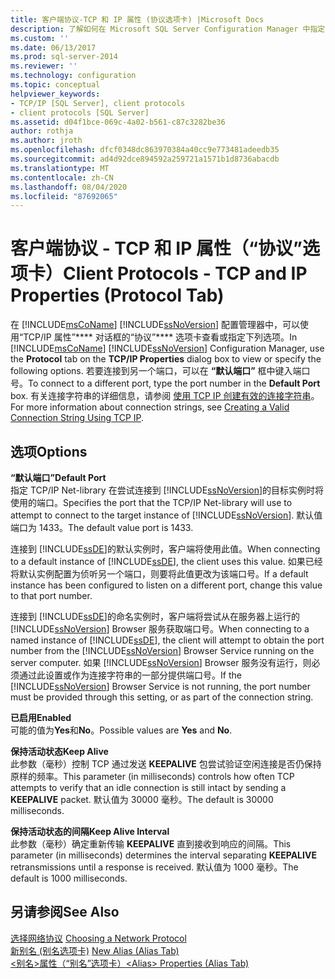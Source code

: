 ```yaml
---
title: 客户端协议-TCP 和 IP 属性 (协议选项卡) |Microsoft Docs
description: 了解如何在 Microsoft SQL Server Configuration Manager 中指定 TCP/IP 选项，如 keep-alive 参数和默认端口号。
ms.custom: ''
ms.date: 06/13/2017
ms.prod: sql-server-2014
ms.reviewer: ''
ms.technology: configuration
ms.topic: conceptual
helpviewer_keywords:
- TCP/IP [SQL Server], client protocols
- client protocols [SQL Server]
ms.assetid: d04f1bce-069c-4a02-b561-c87c3282be36
author: rothja
ms.author: jroth
ms.openlocfilehash: dfcf0348dc863970384a40cc9e773481adeedb35
ms.sourcegitcommit: ad4d92dce894592a259721a1571b1d8736abacdb
ms.translationtype: MT
ms.contentlocale: zh-CN
ms.lasthandoff: 08/04/2020
ms.locfileid: "87692065"
---
```

# <a name="client-protocols---tcp-and-ip-properties-protocol-tab"></a><span data-ttu-id="28dff-103">客户端协议 - TCP 和 IP 属性（“协议”选项卡）</span><span class="sxs-lookup"><span data-stu-id="28dff-103">Client Protocols - TCP and IP Properties (Protocol Tab)</span></span>
  <span data-ttu-id="28dff-104">在 [!INCLUDE[msCoName](../../includes/msconame-md.md)] [!INCLUDE[ssNoVersion](../../includes/ssnoversion-md.md)] 配置管理器中，可以使用“TCP/IP 属性”\*\*\*\* 对话框的“协议”\*\*\*\* 选项卡查看或指定下列选项。</span><span class="sxs-lookup"><span data-stu-id="28dff-104">In [!INCLUDE[msCoName](../../includes/msconame-md.md)] [!INCLUDE[ssNoVersion](../../includes/ssnoversion-md.md)] Configuration Manager, use the **Protocol** tab on the **TCP/IP Properties** dialog box to view or specify the following options.</span></span> <span data-ttu-id="28dff-105">若要连接到另一个端口，可以在 **“默认端口”** 框中键入端口号。</span><span class="sxs-lookup"><span data-stu-id="28dff-105">To connect to a different port, type the port number in the **Default Port** box.</span></span> <span data-ttu-id="28dff-106">有关连接字符串的详细信息，请参阅 [使用 TCP IP 创建有效的连接字符串](../../../2014/tools/configuration-manager/creating-a-valid-connection-string-using-tcp-ip.md)。</span><span class="sxs-lookup"><span data-stu-id="28dff-106">For more information about connection strings, see [Creating a Valid Connection String Using TCP IP](../../../2014/tools/configuration-manager/creating-a-valid-connection-string-using-tcp-ip.md).</span></span>  
  
## <a name="options"></a><span data-ttu-id="28dff-107">选项</span><span class="sxs-lookup"><span data-stu-id="28dff-107">Options</span></span>  
 <span data-ttu-id="28dff-108">**“默认端口”**</span><span class="sxs-lookup"><span data-stu-id="28dff-108">**Default Port**</span></span>  
 <span data-ttu-id="28dff-109">指定 TCP/IP Net-library 在尝试连接到 [!INCLUDE[ssNoVersion](../../includes/ssnoversion-md.md)]的目标实例时将使用的端口。</span><span class="sxs-lookup"><span data-stu-id="28dff-109">Specifies the port that the TCP/IP Net-library will use to attempt to connect to the target instance of [!INCLUDE[ssNoVersion](../../includes/ssnoversion-md.md)].</span></span> <span data-ttu-id="28dff-110">默认值端口为 1433。</span><span class="sxs-lookup"><span data-stu-id="28dff-110">The default value port is 1433.</span></span>  
  
 <span data-ttu-id="28dff-111">连接到 [!INCLUDE[ssDE](../../includes/ssde-md.md)]的默认实例时，客户端将使用此值。</span><span class="sxs-lookup"><span data-stu-id="28dff-111">When connecting to a default instance of [!INCLUDE[ssDE](../../includes/ssde-md.md)], the client uses this value.</span></span> <span data-ttu-id="28dff-112">如果已经将默认实例配置为侦听另一个端口，则要将此值更改为该端口号。</span><span class="sxs-lookup"><span data-stu-id="28dff-112">If a default instance has been configured to listen on a different port, change this value to that port number.</span></span>  
  
 <span data-ttu-id="28dff-113">连接到 [!INCLUDE[ssDE](../../includes/ssde-md.md)]的命名实例时，客户端将尝试从在服务器上运行的 [!INCLUDE[ssNoVersion](../../includes/ssnoversion-md.md)] Browser 服务获取端口号。</span><span class="sxs-lookup"><span data-stu-id="28dff-113">When connecting to a named instance of [!INCLUDE[ssDE](../../includes/ssde-md.md)], the client will attempt to obtain the port number from the [!INCLUDE[ssNoVersion](../../includes/ssnoversion-md.md)] Browser Service running on the server computer.</span></span> <span data-ttu-id="28dff-114">如果 [!INCLUDE[ssNoVersion](../../includes/ssnoversion-md.md)] Browser 服务没有运行，则必须通过此设置或作为连接字符串的一部分提供端口号。</span><span class="sxs-lookup"><span data-stu-id="28dff-114">If the [!INCLUDE[ssNoVersion](../../includes/ssnoversion-md.md)] Browser Service is not running, the port number must be provided through this setting, or as part of the connection string.</span></span>  
  
 <span data-ttu-id="28dff-115">**已启用**</span><span class="sxs-lookup"><span data-stu-id="28dff-115">**Enabled**</span></span>  
 <span data-ttu-id="28dff-116">可能的值为**Yes**和**No**。</span><span class="sxs-lookup"><span data-stu-id="28dff-116">Possible values are **Yes** and **No**.</span></span>  
  
 <span data-ttu-id="28dff-117">**保持活动状态**</span><span class="sxs-lookup"><span data-stu-id="28dff-117">**Keep Alive**</span></span>  
 <span data-ttu-id="28dff-118">此参数（毫秒）控制 TCP 通过发送 **KEEPALIVE** 包尝试验证空闲连接是否仍保持原样的频率。</span><span class="sxs-lookup"><span data-stu-id="28dff-118">This parameter (in milliseconds) controls how often TCP attempts to verify that an idle connection is still intact by sending a **KEEPALIVE** packet.</span></span> <span data-ttu-id="28dff-119">默认值为 30000 毫秒。</span><span class="sxs-lookup"><span data-stu-id="28dff-119">The default is 30000 milliseconds.</span></span>  
  
 <span data-ttu-id="28dff-120">**保持活动状态的间隔**</span><span class="sxs-lookup"><span data-stu-id="28dff-120">**Keep Alive Interval**</span></span>  
 <span data-ttu-id="28dff-121">此参数（毫秒）确定重新传输 **KEEPALIVE** 直到接收到响应的间隔。</span><span class="sxs-lookup"><span data-stu-id="28dff-121">This parameter (in milliseconds) determines the interval separating **KEEPALIVE** retransmissions until a response is received.</span></span> <span data-ttu-id="28dff-122">默认值为 1000 毫秒。</span><span class="sxs-lookup"><span data-stu-id="28dff-122">The default is 1000 milliseconds.</span></span>  
  
## <a name="see-also"></a><span data-ttu-id="28dff-123">另请参阅</span><span class="sxs-lookup"><span data-stu-id="28dff-123">See Also</span></span>  
 <span data-ttu-id="28dff-124">[选择网络协议](../../../2014/tools/configuration-manager/choosing-a-network-protocol.md) </span><span class="sxs-lookup"><span data-stu-id="28dff-124">[Choosing a Network Protocol](../../../2014/tools/configuration-manager/choosing-a-network-protocol.md) </span></span>  
 <span data-ttu-id="28dff-125">[新别名 &#40;别名选项卡&#41;](../../../2014/tools/configuration-manager/new-alias-alias-tab.md) </span><span class="sxs-lookup"><span data-stu-id="28dff-125">[New Alias &#40;Alias Tab&#41;](../../../2014/tools/configuration-manager/new-alias-alias-tab.md) </span></span>  
 [<span data-ttu-id="28dff-126"><别名>属性（“别名”选项卡）</span><span class="sxs-lookup"><span data-stu-id="28dff-126">&#60;Alias&#62; Properties &#40;Alias Tab&#41;</span></span>](../../../2014/tools/configuration-manager/alias-properties-alias-tab.md)  
  
  
